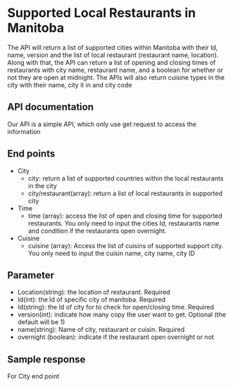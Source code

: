 # Supported Local Restaurants in Manitoba
The API will return a list of supported cities within Manitoba with their Id, name, version and the list of local restaurant (restaurant name, location). Along with that, the API can return a list of opening and closing times of restaurants with city name, restaurant name, and a boolean for whether or not they are open at midnight. The APIs will also return cuisine types in the city with their name, city it in and city code
## API documentation
Our API is a simple API, which only use get request to access the information

## End points
- City
  - city: return a list of supported countries within the local restaurants in the city
  - city/restaurant(array): return a list of local restaurants in supported city
- Time
  - time (array): access the list of open and closing time for supported restaurants. You only need to input the cities Id, restaurants name and condition if the restaurants open overnight.
- Cuisine 
  - cuisine (array): Access the list of cuisins of supported support city. You only need to input the cuisin name, city name, city ID
  
## Parameter
- Location(string): the location of restaurant. Required
- Id(int): the Id of specific city of manitoba. Required
- Id(string): the Id of city for to check for open/closing time. Required
- version(int): indicate how many copy the user want to get. Optional (the default will be 1)
- name(string): Name of city, restaurant or cuisin. Required
- overnight (boolean): indicate if the restaurant open overnight or not 

## Sample response
For City end point
```
